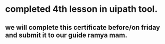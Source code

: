 # completed  4th lesson in uipath tool.
## we will complete this certificate before/on friday and submit it to our guide ramya mam. 
